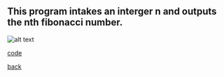 ## This program intakes an interger n and outputs the nth fibonacci number.

![alt text](https://littlerichey.github.io/HSProgrammingPortfolio/Year2code/images/Fib.png)

[code](https://github.com/littlerichey/HSProgrammingPortfolio/tree/master/Year2code/Fibonacci)

[back](https://littlerichey.github.io/HSProgrammingPortfolio/Year2code)
